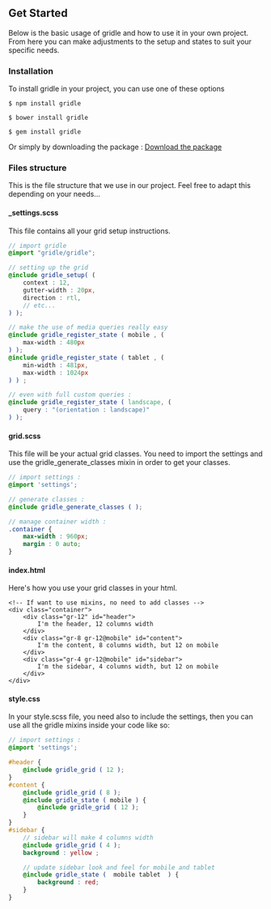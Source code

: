 ## Get Started

Below is the basic usage of gridle and how to use it in your own project. From here you can make adjustments to the setup and states to suit your specific needs.

### Installation

To install gridle in your project, you can use one of these options

```
$ npm install gridle
```

```
$ bower install gridle
```

```
$ gem install gridle
```

Or simply by downloading the package :
[Download the package](https://github.com/olivierbossel/gridle/archive/2.0.0.zip)

### Files structure

This is the file structure that we use in our project. Feel free to adapt this depending on your needs...

#### _settings.scss

This file contains all your grid setup instructions.

```scss
// import gridle
@import "gridle/gridle";

// setting up the grid
@include gridle_setup( (
	context : 12,
	gutter-width : 20px,
	direction : rtl,
	// etc...
) );

// make the use of media queries really easy
@include gridle_register_state ( mobile , (
	max-width : 480px 
) );
@include gridle_register_state ( tablet , (
	min-width : 481px,
	max-width : 1024px
) ) ;

// even with full custom queries :
@include gridle_register_state ( landscape, (
	query : "(orientation : landscape)"
) );
```

#### grid.scss

This file will be your actual grid classes. You need to import the settings and use the gridle_generate_classes mixin in order to get your classes.

```scss
// import settings :
@import 'settings';

// generate classes :
@include gridle_generate_classes ( );

// manage container width :
.container {
	max-width : 960px;
	margin : 0 auto;
}
```

#### index.html

Here's how you use your grid classes in your html.

```markup
<!-- If want to use mixins, no need to add classes -->
<div class="container">
	<div class="gr-12" id="header">
		I'm the header, 12 columns width
	</div>
	<div class="gr-8 gr-12@mobile" id="content">
		I'm the content, 8 columns width, but 12 on mobile
	</div>
	<div class="gr-4 gr-12@mobile" id="sidebar">
		I'm the sidebar, 4 columns width, but 12 on mobile
	</div>
</div>
```


#### style.css

In your style.scss file, you need also to include the settings, then you can use all the gridle mixins inside your code like so:

```scss
// import settings :
@import 'settings';

#header {
	@include gridle_grid ( 12 );
}
#content {
	@include gridle_grid ( 8 );
	@include gridle_state ( mobile ) {
		@include gridle_grid ( 12 );
	}
}
#sidebar {
	// sidebar will make 4 columns width
	@include gridle_grid ( 4 );
	background : yellow ;

	// update sidebar look and feel for mobile and tablet
	@include gridle_state (  mobile tablet  ) {
		background : red;
	}
}
```
